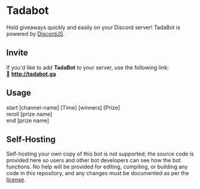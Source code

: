 # Tadabot
Hold giveaways quickly and easily on your Discord server! TadaBot is powered by [DiscordJS](https://github.com/discordjs/discord.js).
## Invite
If you'd like to add **TadaBot** to your server, use the following link:<br>
🔗 **http://tadabot.ga**
## Usage
start [channel-name] [Time] [winners] [Prize]<br>
reroll [prize name]<br>
end [prize name]<br>
## Self-Hosting
Self-hosting your own copy of this bot is not supported; the source code is provided here so users and other bot developers can see how the bot functions. No help will be provided for editing, compiling, or building any code in this repository, and any changes must be documented as per the [license](https://github.com/AlanCh4n/Tadabot/blob/master/LICENSE).
